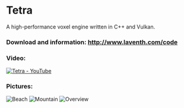 # Tetra
A high-performance voxel engine written in C++ and Vulkan.

### Download and information: http://www.laventh.com/code

### Video:
[![Tetra - YouTube](https://i.imgur.com/IYCdCKN.png)](http://www.youtube.com/watch?v=Aok9_ngcgKw "Tetra - YouTube")

### Pictures:
![Beach](http://www.oreginum.com/code-resources/tetra/images/Beach.png)
![Mountain](http://www.oreginum.com/code-resources/tetra/images/Mountain.png)
![Overview](http://www.oreginum.com/code-resources/tetra/images/Overview.png)
